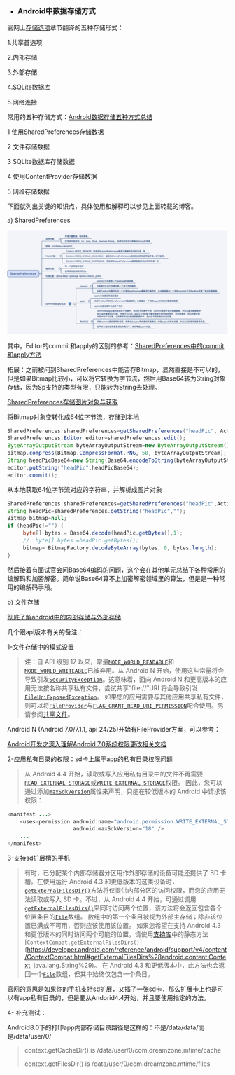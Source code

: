 * ### Android中数据存储方式

官网上[存储选项](https://developer.android.com/guide/topics/data/data-storage.html)章节翻译的五种存储形式：

1.共享首选项

2.内部存储

3.外部存储

4.SQLite数据库

5.网络连接

常用的五种存储方式：[Android数据存储五种方式总结](http://blog.csdn.net/sunny_lv/article/details/51383546)

1 使用SharedPreferences存储数据

2 文件存储数据

3 SQLite数据库存储数据

4 使用ContentProvider存储数据

5 网络存储数据

下面就列出关键的知识点，具体使用和解释可以参见上面转载的博客。

a\) SharedPreferences

![](/assets/Android-sp.png)

其中，Editor的commit和apply的区别的参考：[SharedPreferences中的commit和apply方法](https://www.jianshu.com/p/c8d10357c939)

拓展：之前被问到SharedPreferences中能否存Bitmap，显然直接是不可以的，但是如果Bitmap比较小，可以将它转换为字节流，然后用Base64转为String对象存储，因为Sp支持的类型有限，只能转为String去处理。

[SharedPreferences存储图片对象与获取](http://blog.csdn.net/simon_crystin/article/details/52454593)

将Bitmap对象变转化成64位字节流，存储到本地

```java
SharedPreferences sharedPreferences=getSharedPreferences("headPic", Activity.MODE_PRIVATE);
SharedPreferences.Editor editor=sharedPreferences.edit();
ByteArrayOutputStream byteArrayOutputStream=new ByteArrayOutputStream();
bitmap.compress(Bitmap.CompressFormat.PNG, 50, byteArrayOutputStream);
String headPicBase64=new String(Base64.encodeToString(byteArrayOutputStream.toByteArray(),Base64.DEFAULT));
editor.putString("headPic",headPicBase64);
editor.commit();
```

从本地获取64位字节流对应的字符串，并解析成图片对象

```java
SharedPreferences sharedPreferences=getSharedPreferences("headPic",Activity.MODE_PRIVATE);
String headPic=sharedPreferences.getString("headPic","");
Bitmap bitmap=null;
if (headPic!="") {
     byte[] bytes = Base64.decode(headPic.getBytes(),1);
     //  byte[] bytes =headPic.getBytes();
     bitmap= BitmapFactory.decodeByteArray(bytes, 0, bytes.length);
}
```

然后接着有面试官会问Base64编码的问题，这个会在其他单元总结下各种常用的编解码和加密解密。简单说Base64算不上加密解密领域里的算法，但是是一种常用的编解码手段。

b\) 文件存储

[彻底了解android中的内部存储与外部存储](http://www.cnblogs.com/jingmo0319/p/5586559.html)

几个跟api版本有关的备注：

1-文件存储中的模式设置

> **注**：自 API 级别 17 以来，常量[`MODE_WORLD_READABLE`](https://developer.android.com/reference/android/content/Context.html#MODE_WORLD_READABLE)和[`MODE_WORLD_WRITEABLE`](https://developer.android.com/reference/android/content/Context.html#MODE_WORLD_WRITEABLE)已被弃用。从 Android N 开始，使用这些常量将会导致引发[`SecurityException`](https://developer.android.com/reference/java/lang/SecurityException.html)。这意味着，面向 Android N 和更高版本的应用无法按名称共享私有文件，尝试共享“file://”URI 将会导致引发[`FileUriExposedException`](https://developer.android.com/reference/android/os/FileUriExposedException.html)。 如果您的应用需要与其他应用共享私有文件，则可以将[`FileProvider`](https://developer.android.com/reference/android/support/v4/content/FileProvider.html)与[`FLAG_GRANT_READ_URI_PERMISSION`](https://developer.android.com/reference/android/content/Intent.html#FLAG_GRANT_READ_URI_PERMISSION)配合使用。另请参阅[共享文件](https://developer.android.com/training/secure-file-sharing/index.html)。

Android N \(Android 7.0/7.1.1, api 24/25\)开始有FileProvider方案，可以参考：

[Android开发之深入理解Android 7.0系统权限更改相关文档](http://www.cnblogs.com/dazhao/p/6547811.html)

2-应用私有目录的权限：sd卡上属于app的私有目录权限问题

> 从 Android 4.4 开始，读取或写入应用私有目录中的文件不再需要[`READ_EXTERNAL_STORAGE`](https://developer.android.com/reference/android/Manifest.permission.html#READ_EXTERNAL_STORAGE)或[`WRITE_EXTERNAL_STORAGE`](https://developer.android.com/reference/android/Manifest.permission.html#WRITE_EXTERNAL_STORAGE)权限。 因此，您可以通过添加[`maxSdkVersion`](https://developer.android.com/guide/topics/manifest/uses-permission-element.html#maxSdk)属性来声明，只能在较低版本的 Android 中请求该权限：

```java
<manifest ...>
    <uses-permission android:name="android.permission.WRITE_EXTERNAL_STORAGE"
                     android:maxSdkVersion="18" />
    ...
</manifest>
```

3-支持sd扩展槽的手机

> 有时，已分配某个内部存储器分区用作外部存储的设备可能还提供了 SD 卡槽。在使用运行 Android 4.3 和更低版本的这类设备时，[`getExternalFilesDir()`](https://developer.android.com/reference/android/content/Context.html#getExternalFilesDir%28java.lang.String%29)方法将仅提供内部分区的访问权限，而您的应用无法读取或写入 SD 卡。不过，从 Android 4.4 开始，可通过调用[`getExternalFilesDirs()`](https://developer.android.com/reference/android/content/Context.html#getExternalFilesDirs%28java.lang.String%29)来同时访问两个位置，该方法将会返回包含各个位置条目的[`File`](https://developer.android.com/reference/java/io/File.html)数组。 数组中的第一个条目被视为外部主存储；除非该位置已满或不可用，否则应该使用该位置。 如果您希望在支持 Android 4.3 和更低版本的同时访问两个可能的位置，请使用[支持库](https://developer.android.com/tools/support-library/index.html)中的静态方法[`ContextCompat.getExternalFilesDirs()`](https://developer.android.com/reference/android/support/v4/content/ContextCompat.html#getExternalFilesDirs%28android.content.Context, java.lang.String%29)。 在 Android 4.3 和更低版本中，此方法也会返回一个[`File`](https://developer.android.com/reference/java/io/File.html)数组，但其中始终仅包含一个条目。

官网的意思是如果你的手机支持sd扩展，又插了一张sd卡，那么扩展卡上也是可以有app私有目录的，但是要从Andorid4.4开始，并且要使用指定的方法。

4- 补充测试：

Android8.0下的打印app内部存储目录路径是这样的：不是/data/data/而是/data/user/0/

> context.getCacheDir\(\) is /data/user/0/com.dreamzone.mtime/cache
>
> context.getFilesDir\(\) is /data/user/0/com.dreamzone.mtime/files



